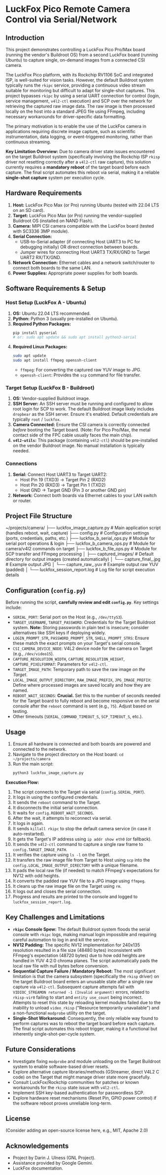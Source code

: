 # LuckFox Pico Remote Camera Control via Serial/Network

## Introduction

This project demonstrates controlling a LuckFox Pico Pro/Max board (running the vendor's Buildroot OS) from a second LuckFox board (running Ubuntu) to capture single, on-demand images from a connected CSI camera.

The LuckFox Pico platform, with its Rockchip RV1106 SoC and integrated ISP, is well-suited for vision tasks. However, the default Buildroot system typically runs the `rkipc` service, providing a continuous video stream suitable for monitoring but difficult to adapt for single-shot captures. This project bypasses `rkipc` by using a serial UART connection for control (login, service management, `v4l2-ctl` execution) and SCP over the network for retrieving the captured raw image data. The raw image is then processed locally on the host into a standard JPEG file using FFmpeg, including necessary workarounds for driver-specific data formatting.

The primary motivation is to enable the use of the LuckFox camera in applications requiring discrete image capture, such as scientific instrumentation, data logging, or event-triggered monitoring, rather than continuous streaming.

**Key Limitation Overview:** Due to camera driver state issues encountered on the target Buildroot system (specifically involving the Rockchip ISP `rkisp` driver not resetting correctly after a `v4l2-ctl` raw capture), this solution currently requires a **mandatory reboot** of the target board before each capture. The final script automates this reboot via serial, making it a reliable **single-shot capture** system per execution cycle.

## Hardware Requirements

1.  **Host:** LuckFox Pico Max (or Pro) running Ubuntu (tested with 22.04 LTS on an SD card).
2.  **Target:** LuckFox Pico Max (or Pro) running the vendor-supplied Buildroot OS (installed on NAND Flash).
3.  **Camera:** MIPI CSI camera compatible with the LuckFox board (tested with SC3336 3MP module).
4.  **Serial Connection:**
    * USB-to-Serial adapter (if connecting Host UART3 to PC for debugging initially) OR direct connection between boards.
    * Jumper wires for connecting Host UART3 TX/RX/GND to Target UART2 RX/TX/GND.
5.  **Network Connection:** Ethernet cables and a network switch/router to connect both boards to the same LAN.
6.  **Power Supplies:** Appropriate power supplies for both boards.

## Software Requirements & Setup

### Host Setup (LuckFox A - Ubuntu)

1.  **OS:** Ubuntu 22.04 LTS recommended.
2.  **Python:** Python 3 (usually pre-installed on Ubuntu).
3.  **Required Python Packages:**
    ```bash
    pip install pyserial
    # or: sudo apt update && sudo apt install python3-serial
    ```
4.  **Required Linux Packages:**
    ```bash
    sudo apt update
    sudo apt install ffmpeg openssh-client
    ```
    * `ffmpeg`: For converting the captured raw YUV image to JPG.
    * `openssh-client`: Provides the `scp` command for file transfer.

### Target Setup (LuckFox B - Buildroot)

1.  **OS:** Vendor-supplied Buildroot image.
2.  **SSH Server:** An SSH server must be running and configured to allow root login for SCP to work. The default Buildroot image likely includes `dropbear` as the SSH server. Ensure it's enabled. Default credentials are typically `root` / `luckfox`.
3.  **Camera Connected:** Ensure the CSI camera is correctly connected *before* booting the Target board. (Note: For Pico Pro/Max, the metal contact side of the FPC cable usually faces the main chip).
4.  **`v4l2-utils`:** This package (containing `v4l2-ctl`) should be pre-installed on the vendor Buildroot image. No manual installation is typically needed.

### Connections

1.  **Serial:** Connect Host UART3 to Target UART2:
    * Host Pin 19 (TXD3) -> Target Pin 2 (RXD2)
    * Host Pin 20 (RXD3) -> Target Pin 1 (TXD2)
    * Host GND -> Target GND (Pin 3 or another GND pin)
2.  **Network:** Connect both boards via Ethernet cables to your LAN switch or router.

## Project File Structure

~/projects/camera/
├── luckfox_image_capture.py  # Main application script (handles reboot, wait, capture)
├── config.py                 # Configuration settings (ports, credentials, paths, etc.)
├── luckfox_b_serial_ops.py   # Module for serial port operations & login
├── luckfox_b_camera_ops.py   # Module for camera/v4l2 commands on target
├── luckfox_b_file_ops.py     # Module for SCP transfer and FFmpeg processing
│
├── captured_images/          # Default directory for output images (created automatically)
│   └── capture_final_.jpg   # Example output JPG
│   └── capture_raw_.yuv     # Example output raw YUV (padded)
│
└── luckfox_session_report.log # Log file for script execution details

## Configuration (`config.py`)

Before running the script, **carefully review and edit `config.py`**. Key settings include:

* `SERIAL_PORT`: Serial port on the Host (e.g., `/dev/ttyS3`).
* `TARGET_USERNAME`, `TARGET_PASSWORD`: Credentials for the Target Buildroot system. **Note:** Storing passwords in plain text is insecure; consider alternatives like SSH keys if deploying widely.
* `LOGIN_PROMPT_STR`, `PASSWORD_PROMPT_STR`, `SHELL_PROMPT_STRS`: Ensure these match the exact prompts on your Target's serial console.
* `CSI_CAMERA_DEVICE_NODE`: V4L2 device node for the camera on Target (e.g., `/dev/video15`).
* `CAPTURE_RESOLUTION_WIDTH`, `CAPTURE_RESOLUTION_HEIGHT`, `CAPTURE_PIXELFORMAT`: Parameters for `v4l2-ctl`.
* `TARGET_IMAGE_PATH`: Temporary path to save the raw image *on the Target*.
* `LOCAL_IMAGE_OUTPUT_DIRECTORY`, `RAW_IMAGE_PREFIX`, `JPG_IMAGE_PREFIX`: Define where processed images are saved locally and how they are named.
* `REBOOT_WAIT_SECONDS`: **Crucial.** Set this to the number of seconds needed for the Target board to fully reboot and become responsive on the serial console after the `reboot` command is sent (e.g., `75`). Adjust based on testing.
* Other timeouts (`SERIAL_COMMAND_TIMEOUT_S`, `SCP_TIMEOUT_S`, etc.).

## Usage

1.  Ensure all hardware is connected and both boards are powered and connected to the network.
2.  Navigate to the project directory on the Host board: `cd ~/projects/camera`
3.  Run the main script:
    ```bash
    python3 luckfox_image_capture.py
    ```

**Execution Flow:**

1.  The script connects to the Target via serial (`config.SERIAL_PORT`).
2.  It logs in using the configured credentials.
3.  It sends the `reboot` command to the Target.
4.  It disconnects the initial serial connection.
5.  It waits for `config.REBOOT_WAIT_SECONDS`.
6.  After the wait, it attempts to reconnect via serial.
7.  It logs in again.
8.  It sends `killall rkipc` to stop the default camera service (in case it auto-restarted).
9.  It gets the Target's IP address using `ip addr show eth0` (or fallback).
10. It sends the `v4l2-ctl` command to capture a single raw frame to `config.TARGET_IMAGE_PATH`.
11. It verifies the capture using `ls -l` on the Target.
12. It transfers the raw image file from Target to Host using `scp` into the `config.LOCAL_IMAGE_OUTPUT_DIRECTORY` with a unique filename.
13. It pads the local raw file (if needed) to match FFmpeg's expectations for NV12 with odd heights.
14. It converts the padded raw YUV file to a JPG image using `ffmpeg`.
15. It cleans up the raw image file on the Target using `rm`.
16. It logs out and closes the serial connection.
17. Progress and results are printed to the console and logged to `luckfox_session_report.log`.

## Key Challenges and Limitations

* **`rkipc` Console Spew:** The default Buildroot system floods the serial console with `rkipc` logs, making manual login impossible and requiring careful automation to log in and kill the service.
* **NV12 Padding:** The specific NV12 implementation for 240x135 resolution resulted in a file size (48480 bytes) inconsistent with FFmpeg's expectation (48720 bytes) due to how odd heights are handled in YUV 4:2:0 chroma planes. The script automatically pads the local raw file with null bytes before conversion.
* **Sequential Capture Failure / Mandatory Reboot:** The most significant limitation is that the camera subsystem (specifically the `rkisp` driver) on the target Buildroot board enters an unusable state after a single raw capture via `v4l2-ctl`. Subsequent capture attempts fail with `VIDIOC_STREAMON returned -1 (Invalid argument)` errors, related to `rkisp-vir0` failing to start and `entity use_count` being incorrect. Attempts to reset this state by reloading kernel modules failed due to the inability to unload `video_rkisp` ("Resource temporarily unavailable") and a non-functional `modprobe` utility on the target.
* **Single-Shot Workaround:** Consequently, the only reliable way found to perform captures was to reboot the target board before each capture. The final script automates this reboot trigger, making it a functional but inherently single-shot-per-cycle system.

## Future Considerations

* Investigate fixing `modprobe` and module unloading on the Target Buildroot system to enable software-based driver resets.
* Explore alternative capture libraries/methods (GStreamer, direct V4L2 C code) on the Target that might manage driver state more gracefully.
* Consult LuckFox/Rockchip communities for patches or known workarounds for the `rkisp` state issue with `v4l2-ctl`.
* Implement SSH key-based authentication for passwordless SCP.
* Explore hardware reset mechanisms (Reset Pin, GPIO power control) if the software reboot proves unreliable long-term.

## License

(Consider adding an open-source license here, e.g., MIT, Apache 2.0)

## Acknowledgements

* Project by Darin J. Ulness (GNL Project).
* Assistance provided by Google Gemini.
* LuckFox documentation.

